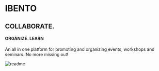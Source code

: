 # IBENTO

## COLLABORATE.

#### ORGANIZE. LEARN

An all in one platform for promoting and organizing events, workshops and seminars. No more missing out! 

![readme](https://user-images.githubusercontent.com/73326375/98379299-24736b00-206d-11eb-8864-acc92797b946.jpg)
